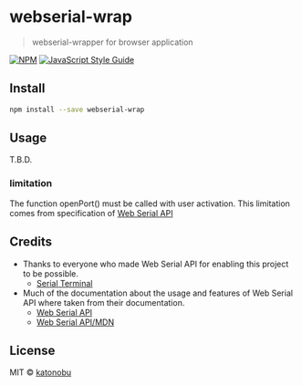 # webserial-wrap

> webserial-wrapper for browser application

[![NPM](https://img.shields.io/npm/v/use-react-webserial.svg)](https://www.npmjs.com/package/use-react-webserial) [![JavaScript Style Guide](https://img.shields.io/badge/code_style-standard-brightgreen.svg)](https://standardjs.com)

## Install

```bash
npm install --save webserial-wrap
```

## Usage

T.B.D.

### limitation
The function openPort() must be called with user activation.
This limitation comes from specification of [Web Serial API](https://wicg.github.io/serial/#security)

## Credits
- Thanks to everyone who made Web Serial API for enabling this project to be possible.
  - [Serial Terminal](https://github.com/GoogleChromeLabs/serial-terminal)
- Much of the documentation about the usage and features of Web Serial API where taken from their documentation.
  - [Web Serial API](https://wicg.github.io/serial/)
  - [Web Serial API/MDN](https://developer.mozilla.org/en-US/docs/Web/API/Web_Serial_API)

## License

MIT © [katonobu](https://github.com/katonobu)
